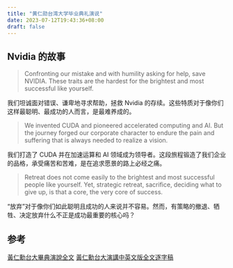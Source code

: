 ```yaml
---
title: "黄仁勋台湾大学毕业典礼演说"
date: 2023-07-12T19:43:36+08:00
draft: false
---
```


## Nvidia 的故事
> Confronting our mistake and with humility asking for help, save NVIDIA. These traits are the hardest for the brightest and most successful like yourself.

我们坦诚面对错误、谦卑地寻求帮助，拯救 Nvidia 的存续。这些特质对于像你们这样最聪明、最成功的人而言，是最难养成的。

> We invented CUDA and pioneered accelerated computing and AI. But the journey forged our corporate character to endure the pain and suffering that is always needed to realize a vision.

我们打造了 CUDA 并在加速运算和 AI 领域成为领导者。这段旅程锻造了我们企业的品格，承受痛苦和苦难，是在追求愿景的路上必经之痛。

> Retreat does not come easily to the brightest and most successful people like yourself. Yet, strategic retreat, sacrifice, deciding what to give up, is that a core, the very core of success.

“放弃”对于像你们如此聪明且成功的人来说并不容易。然而，有策略的撤退、牺牲、决定放弃什么不正是成功最重要的核心吗？

## 参考
[黃仁勳台大畢典演說全文](https://www.businessweekly.com.tw/focus/blog/3012429)
[黃仁勳台大演講中英文版全文逐字稿](https://tw.stock.yahoo.com/news/%E9%BB%83%E4%BB%81%E5%8B%B3%E5%8F%B0%E5%A4%A7%E6%BC%94%E8%AC%9B%E4%B8%AD%E8%8B%B1%E6%96%87%E7%89%88%E5%85%A8%E6%96%87%E9%80%90%E5%AD%97%E7%A8%BF-162200249.html)